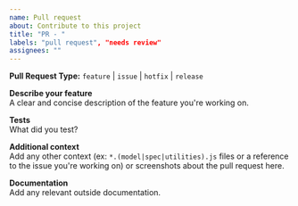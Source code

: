 ```yaml
---
name: Pull request
about: Contribute to this project
title: "PR - "
labels: "pull request", "needs review"
assignees: ""
---
```


**Pull Request Type:**  `feature` | `issue` | `hotfix` | `release`  

**Describe your feature**  
A clear and concise description of the feature you're working on.  

**Tests**  
What did you test?  

**Additional context**  
Add any other context (ex: `*.(model|spec|utilities).js` files or a reference to
the issue you're working on) or screenshots about the pull request here.  

**Documentation**  
Add any relevant outside documentation.
